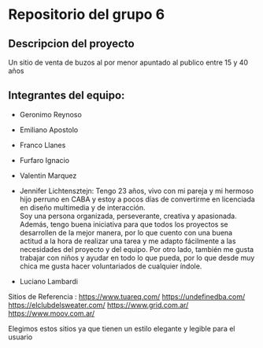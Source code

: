 # Repositorio del grupo 6

## Descripcion del proyecto
Un sitio de venta de buzos al por menor apuntado al publico entre 15 y 40 años

## Integrantes del equipo:

*   Geronimo Reynoso

*   Emiliano Apostolo

*   Franco Llanes

*   Furfaro Ignacio

*   Valentin Marquez

*  Jennifer Lichtensztejn:
    Tengo 23 años, vivo con mi pareja y mi hermoso hijo perruno en CABA y estoy a pocos días de convertirme en licenciada en diseño multimedia y de interacción.  
    Soy una persona organizada, perseverante, creativa y apasionada. Además, tengo buena iniciativa para que todos los proyectos se desarrollen de la 
    mejor manera, por lo que cuento con una buena actitud a la hora de realizar una tarea y me adapto fácilmente a las necesidades del proyecto y del equipo. 
    Por otro lado, también me gusta trabajar con niños y ayudar en todo lo que pueda, por lo que desde muy chica me gusta hacer voluntariados de cualquier índole.

  - Luciano Lambardi

Sitios de Referencia : 
https://www.tuareq.com/
https://undefinedba.com/
https://elclubdelsweater.com/
https://www.grid.com.ar/
https://www.moov.com.ar/

Elegimos estos sitios ya que tienen un estilo elegante y legible para el usuario

